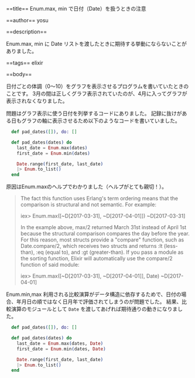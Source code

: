 ==title==
Enum.max, min で日付（Date）を扱うときの注意

==author==
yosu

==description==

Enum.max, min に Date リストを渡したときに期待する挙動にならないことがありました。　

==tags==
elixir

==body==

日付ごとの体調（0〜10）をグラフを表示させるプログラムを書いていたときのことです。
3月の間は正しくグラフ表示されていたのが、4月に入ってグラフが表示されなくなりました。

問題はグラフ表示に使う日付を列挙するコードにありました。
記録に抜けがある日もグラフの軸に表示させるため以下のようなコードを書いていました。

```elixir
  def pad_dates([]), do: []

  def pad_dates(dates) do
    last_date = Enum.max(dates)
    first_date = Enum.min(dates)

    Date.range(first_date, last_date)
    |> Enum.to_list()
  end
```


原因はEnum.maxのヘルプでわかりました（ヘルプがとても親切！）。

> The fact this function uses Erlang's term ordering means that the comparison is
> structural and not semantic. For example:
>
>    iex> Enum.max([~D[2017-03-31], ~D[2017-04-01]])
>    ~D[2017-03-31]
>
> In the example above, max/2 returned March 31st instead of April 1st because
> the structural comparison compares the day before the year. For this reason,
> most structs provide a "compare" function, such as Date.compare/2, which
> receives two structs and returns :lt (less-than), :eq (equal to), and :gt
> (greater-than). If you pass a module as the sorting function, Elixir will
> automatically use the compare/2 function of said module:
>
>    iex> Enum.max([~D[2017-03-31], ~D[2017-04-01]], Date)
>    ~D[2017-04-01]

Enum.min,max 利用される比較演算がデータ構造に依存するためで、日付の場合、年月日の順ではなく日月年で評価されてしまうのが問題でした。
結果、比較演算のモジュールとして `Date` を渡してあげれば期待通りの動きになりました。

```elixir
  def pad_dates([]), do: []

  def pad_dates(dates) do
    last_date = Enum.max(dates, Date)
    first_date = Enum.min(dates, Date)

    Date.range(first_date, last_date)
    |> Enum.to_list()
  end
```


